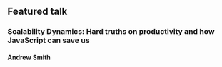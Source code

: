## Featured talk

### Scalability Dynamics: Hard truths on productivity and how JavaScript can save us
#### Andrew Smith
